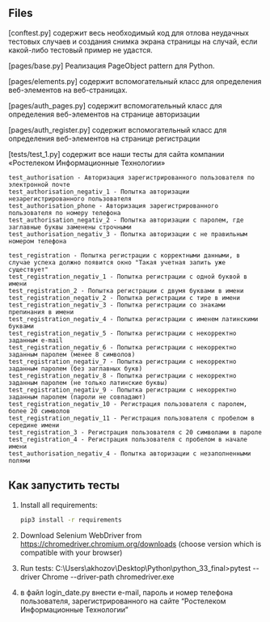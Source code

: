 Files
-----

[conftest.py] содержит весь необходимый код для отлова неудачных тестовых случаев и создания снимка экрана
страницы на случай, если какой-либо тестовый пример не удастся.

[pages/base.py] Реализация PageObject pattern для Python.

[pages/elements.py] содержит вспомогательный класс для определения веб-элементов на веб-страницах.

[pages/auth_pages.py] содержит вспомогательный класс для определения веб-элементов на странице авторизации

[pages/auth_register.py] содержит вспомогательный класс для определения веб-элементов на странице регистрации

[tests/test_1.py] содержит все наши тесты для сайта компании «Ростелеком Информационные Технологии»

	test_authorisation - Авторизация зарегистрированного пользователя по электронной почте
	test_authorisation_negativ_1 - Попытка авторизации незарегистрированного пользователя
	test_authorisation_phone - Авторизация зарегистрированного пользователя по номеру телефона
	test_authorisation_negativ_2 - Попытка авторизации с паролем, где заглавные буквы заменены строчными
	test_authorisation_negativ_3 - Попытка авторизации с не правильным номером телефона
	
	test_registration - Попытка регистрации с корректными данными, в случае успеха должно появится окно "Такая учетная запить уже существует"
	test_registration_negativ_1 - Попытка регистрации с одной буквой в имени
	test_registration_2 - Попытка регистрации с двумя буквами в имени
	test_registration_negativ_2 - Попытка регистрации с тире в имени
	test_registration_negativ_3 - Попытка регистрации со знаками препинания в имени
	test_registration_negativ_4 - Попытка регистрации с именем латинскими буквами
	test_registration_negativ_5 - Попытка регистрации с некорректно заданным e-mail
	test_registration_negativ_6 - Попытка регистрации с некорректно заданным паролем (менее 8 символов)
	test_registration_negativ_7 - Попытка регистрации с некорректно заданным паролем (без заглавных букв)
	test_registration_negativ_8 - Попытка регистрации с некорректно заданным паролем (не только латинские буквы)
	test_registration_negativ_9 - Попытка регистрации с некорректно заданным паролем (пароли не совпадают)
	test_registration_negativ_10 - Регистрация пользователя с паролем, более 20 символов
	test_registration_negativ_11 - Регистрация пользователя с пробелом в середине имени
	test_registration_3 - Регистрация пользователя с 20 символами в пароле
	test_registration_4 - Регистрация пользователя с пробелом в начале имени
	test_authorisation_negativ_4 - Попытка авторизации с незаполненными полями
	
	


Как запустить тесты
----------------

1) Install all requirements:

    ```bash
    pip3 install -r requirements
    ```

2) Download Selenium WebDriver from https://chromedriver.chromium.org/downloads (choose version which is compatible with your browser)

3) Run tests:
C:\Users\akhozov\Desktop\Python\python_33_final>pytest --driver Chrome --driver-path chromedriver.exe

4) в файл login_date.py внести e-mail, пароль и номер телефона пользователя, зарегистрированного на сайте “Ростелеком Информационные Технологии”

